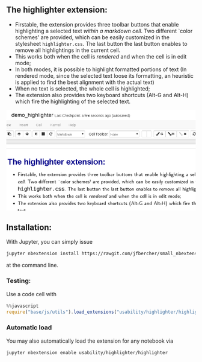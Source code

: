 
## The highlighter extension:

- Firstable, the extension provides three toolbar buttons that enable highlighting a selected text _within a markdown cell_. Two different \`color schemes' are provided, which can be easily customized in the stylesheet `highlighter.css`. The last button the last button enables to remove all highlightings in the current cell. 
- This works both when the cell is _rendered_ and when the cell is in edit mode; 
- In both modes, it is possible to highlight formatted portions of text (In rendered mode, since the selected text loose its formatting, an heuristic is applied to find the best alignment with the actual text)
- When no text is selected, the whole cell is highlighted; 
- The extension also provides two keyboard shortcuts (Alt-G and Alt-H) which fire the highlighting of the selected text. 


![](image.gif)

## Installation:

With Jupyter, you can simply issue
```bash
jupyter nbextension install https://rawgit.com/jfbercher/small_nbextensions/master/highlighter.zip  --user

```
at the command line.

### Testing: 

Use a code cell with
```javascript
%%javascript
require("base/js/utils").load_extensions("usability/highlighter/highlighter")
```

### Automatic load
You may also automatically load the extension for any notebook via
```bash
jupyter nbextension enable usability/highlighter/highlighter    
```
